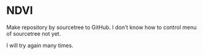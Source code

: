 # NDVI
Make repository by sourcetree to GitHub.
I don't know how to control menu of sourcetree not yet.

I will try again many times. 
